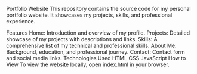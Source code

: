 Portfolio Website
This repository contains the source code for my personal portfolio website. It showcases my projects, skills, and professional experience.

Features
Home: Introduction and overview of my profile.
Projects: Detailed showcase of my projects with descriptions and links.
Skills: A comprehensive list of my technical and professional skills.
About Me: Background, education, and professional journey.
Contact: Contact form and social media links.
Technologies Used
HTML
CSS
JavaScript
How to View
To view the website locally, open index.html in your browser.
